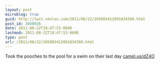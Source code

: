 ```yaml
---
layout: post
microblog: true
guid: http://twit.vmstan.com/2011/08/22/105803412091834368.html
post_id: 3040926
date: 2011-08-22T18:47:53-0600
lastmod: 2011-08-22T18:47:53-0600
type: post
url: /2011/08/22/105803412091834368.html
---
```

Took the pooches to the pool for a swim on their last day <a href="http://campl.us/dZ4O">campl.us/dZ4O</a>
